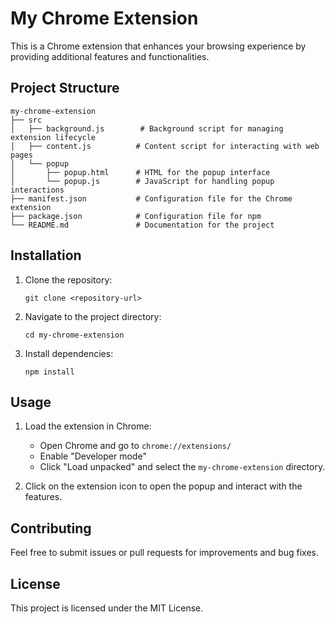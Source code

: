 # My Chrome Extension

This is a Chrome extension that enhances your browsing experience by providing additional features and functionalities.

## Project Structure

```
my-chrome-extension
├── src
│   ├── background.js        # Background script for managing extension lifecycle
│   ├── content.js          # Content script for interacting with web pages
│   └── popup
│       ├── popup.html      # HTML for the popup interface
│       └── popup.js        # JavaScript for handling popup interactions
├── manifest.json           # Configuration file for the Chrome extension
├── package.json            # Configuration file for npm
└── README.md               # Documentation for the project
```

## Installation

1. Clone the repository:
   ```
   git clone <repository-url>
   ```
2. Navigate to the project directory:
   ```
   cd my-chrome-extension
   ```
3. Install dependencies:
   ```
   npm install
   ```

## Usage

1. Load the extension in Chrome:
   - Open Chrome and go to `chrome://extensions/`
   - Enable "Developer mode"
   - Click "Load unpacked" and select the `my-chrome-extension` directory.

2. Click on the extension icon to open the popup and interact with the features.

## Contributing

Feel free to submit issues or pull requests for improvements and bug fixes.

## License

This project is licensed under the MIT License.